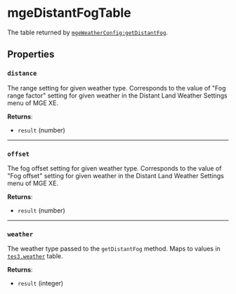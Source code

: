 # mgeDistantFogTable
<div class="search_terms" style="display: none">mgedistantfogtable</div>

<!---
	This file is autogenerated. Do not edit this file manually. Your changes will be ignored.
	More information: https://github.com/MWSE/MWSE/tree/master/docs
-->

The table returned by [`mgeWeatherConfig:getDistantFog`](https://mwse.github.io/MWSE/types/mgeWeatherConfig/).

## Properties

### `distance`
<div class="search_terms" style="display: none">distance</div>

The range setting for given weather type. Corresponds to the value of "Fog range factor" setting for given weather in the Distant Land Weather Settings menu of MGE XE.

**Returns**:

* `result` (number)

***

### `offset`
<div class="search_terms" style="display: none">offset</div>

The fog offset setting for given weather type. Corresponds to the value of "Fog offset" setting for given weather in the Distant Land Weather Settings menu of MGE XE.

**Returns**:

* `result` (number)

***

### `weather`
<div class="search_terms" style="display: none">weather</div>

The weather type passed to the `getDistantFog` method. Maps to values in [`tes3.weather`](https://mwse.github.io/MWSE/references/weather-types/) table.

**Returns**:

* `result` (integer)


